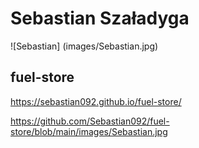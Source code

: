 # Sebastian Szaładyga
![Sebastian] (images/Sebastian.jpg)

## fuel-store


https://sebastian092.github.io/fuel-store/

https://github.com/Sebastian092/fuel-store/blob/main/images/Sebastian.jpg

